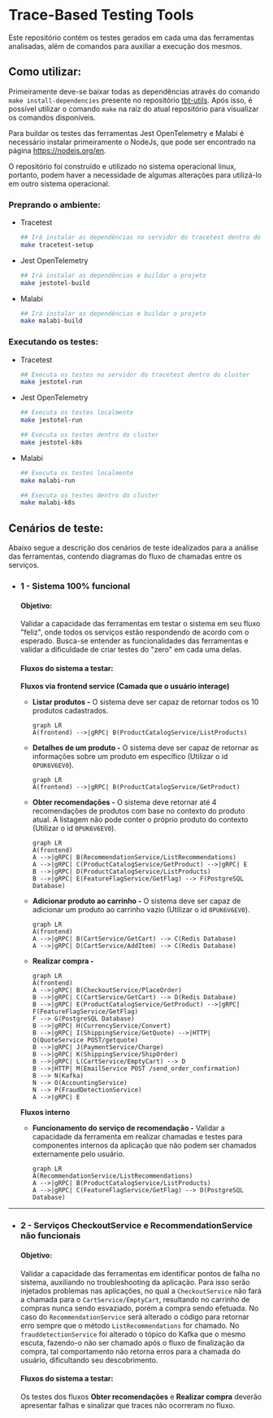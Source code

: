# Trace-Based Testing Tools

Este repositório contém os testes gerados em cada uma das ferramentas analisadas, além de comandos para auxiliar a execução dos mesmos.

## Como utilizar:

Primeiramente deve-se baixar todas as dependências através do comando `make install-dependencies` presente no repositório [tbt-utils](https://github.com/GabrielFVieira/tbt-utils). Após isso, é possível utilizar o comando `make` na raíz do atual repositório para visualizar os comandos disponíveis.

Para buildar os testes das ferramentas Jest OpenTelemetry e Malabi é necessário instalar primeiramente o NodeJs, que pode ser encontrado na página https://nodejs.org/en.

O repositório foi construído e utilizado no sistema operacional linux, portanto, podem haver a necessidade de algumas alterações para utilizá-lo em outro sistema operacional.

### Preprando o ambiente:

- Tracetest

    ```sh
    ## Irá instalar as dependências no servidor do tracetest dentro do cluster
    make tracetest-setup
    ```

- Jest OpenTelemetry

    ```sh
    ## Irá instalar as dependências e buildar o projeto
    make jestotel-build
    ```

- Malabi

    ```sh
    ## Irá instalar as dependências e buildar o projeto
    make malabi-build
    ```

### Executando os testes:

- Tracetest

    ```sh
    ## Executa os testes no servidor do tracetest dentro do cluster
    make jestotel-run
    ```

- Jest OpenTelemetry

    ```sh
    ## Executa os testes localmente
    make jestotel-run

    ## Executa os testes dentro do cluster
    make jestotel-k8s
    ```

- Malabi

    ```sh
    ## Executa os testes localmente
    make malabi-run

    ## Executa os testes dentro do cluster
    make malabi-k8s
    ```

## Cenários de teste:

Abaixo segue a descrição dos cenários de teste idealizados para a análise das ferramentas, contendo diagramas do fluxo de chamadas entre os serviços.

- ### 1 - Sistema 100% funcional

  #### Objetivo:

  Validar a capacidade das ferramentas em testar o sistema em seu fluxo "feliz", onde todos os serviços estão respondendo de acordo com o esperado. Busca-se entender as funcionalidades das ferramentas e validar a dificuldade de criar testes do "zero" em cada uma delas.

  #### Fluxos do sistema a testar:

  **Fluxos via frontend service (Camada que o usuário interage)**

  - **Listar produtos -** O sistema deve ser capaz de retornar todos os 10 produtos cadastrados.

    ```mermaid
    graph LR
    A(frontend) -->|gRPC| B(ProductCatalogService/ListProducts)
    ```

  - **Detalhes de um produto -** O sistema deve ser capaz de retornar as informações sobre um produto em específico (Utilizar o id `0PUK6V6EV0`).

    ```mermaid
    graph LR
    A(frontend) -->|gRPC| B(ProductCatalogService/GetProduct)
    ```

  - **Obter recomendações -** O sistema deve retornar até 4 recomendações de produtos com base no contexto do produto atual. A listagem não pode conter o próprio produto do contexto (Utilizar o id `0PUK6V6EV0`).

    ```mermaid
    graph LR
    A(frontend)
    A -->|gRPC| B(RecommendationService/ListRecommendations)
    A -->|gRPC| C(ProductCatalogService/GetProduct) -->|gRPC| E
    B -->|gRPC| D(ProductCatalogService/ListProducts)
    B -->|gRPC| E(FeatureFlagService/GetFlag) --> F(PostgreSQL Database)
    ```

  - **Adicionar produto ao carrinho -** O sistema deve ser capaz de adicionar um produto ao carrinho vazio (Utilizar o id `0PUK6V6EV0`).

    ```mermaid
    graph LR
    A(frontend)
    A -->|gRPC| B(CartService/GetCart) --> C(Redis Database)
    A -->|gRPC| D(CartService/AddItem) --> C(Redis Database)
    ```

  - **Realizar compra -**

    ```mermaid
    graph LR
    A(frontend)
    A -->|gRPC| B(CheckoutService/PlaceOrder)
    B -->|gRPC| C(CartService/GetCart) --> D(Redis Database)
    B -->|gRPC| E(ProductCatalogService/GetProduct) -->|gRPC| F(FeatureFlagService/GetFlag)
    F --> G(PostgreSQL Database)
    B -->|gRPC| H(CurrencyService/Convert)
    B -->|gRPC| I(ShippingService/GetQuote) -->|HTTP| Q(QuoteService POST/getquote)
    B -->|gRPC| J(PaymentService/Charge)
    B -->|gRPC| K(ShippingService/ShipOrder)
    B -->|gRPC| L(CartService/EmptyCart) --> D
    B -->|HTTP| M(EmailService POST /send_order_confirmation)
    B --> N(Kafka)
    N --> O(AccountingService)
    N --> P(FraudDetectionService)
    A -->|gRPC| E

    ```

  **Fluxos interno**

  - **Funcionamento do serviço de recomendação -** Validar a capacidade da ferramenta em realizar chamadas e testes para componentes internos da aplicação que não podem ser chamados externamente pelo usuário.

    ```mermaid
    graph LR
    A(RecommendationService/ListRecommendations)
    A -->|gRPC| B(ProductCatalogService/ListProducts)
    A -->|gRPC| C(FeatureFlagService/GetFlag) --> D(PostgreSQL Database)
    ```

---

- ### 2 - Serviços CheckoutService e RecommendationService não funcionais

  #### Objetivo:

  Validar a capacidade das ferramentas em identificar pontos de falha no sistema, auxiliando no troubleshooting da aplicação. Para isso serão injetados problemas nas aplicações, no qual a `CheckoutService` não fará a chamada para o `CartService/EmptyCart`, resultando no carrinho de compras nunca sendo esvaziado, porém a compra sendo efetuada. No caso do `RecommendationService` será alterado o código para retornar erro sempre que o método `ListRecommendations` for chamado. No `frauddetectionService` foi alterado o tópico do Kafka que o mesmo escuta, fazendo-o não ser chamado após o fluxo de finalização da compra, tal comportamento não retorna erros para a chamada do usuário, dificultando seu descobrimento.

  #### Fluxos do sistema a testar:

  Os testes dos fluxos **Obter recomendações** e **Realizar compra** deverão apresentar falhas e sinalizar que traces não ocorreram no fluxo.
